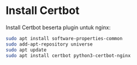 # Install Certbot

Install Certbot beserta plugin untuk nginx:
```bash
sudo apt install software-properties-common
sudo add-apt-repository universe
sudo apt update
sudo apt install certbot python3-certbot-nginx
```